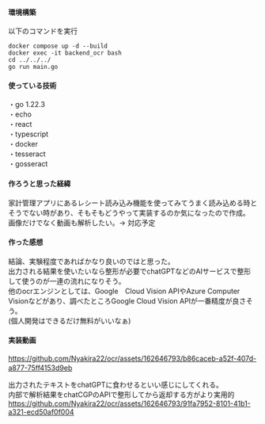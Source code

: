 

#### 環境構築  
以下のコマンドを実行  
```
docker compose up -d --build
docker exec -it backend_ocr bash
cd ../../../
go run main.go
```
    
#### 使っている技術  
・go 1.22.3  
・echo  
・react  
・typescript  
・docker  
・tesseract  
・gosseract  

  
#### 作ろうと思った経緯  
家計管理アプリにあるレシート読み込み機能を使ってみてうまく読み込める時とそうでない時があり、そもそもどうやって実装するのか気になったので作成。  
画像だけでなく動画も解析したい。→ 対応予定  

  
#### 作った感想  
結論、実験程度であればかなり良いのではと思った。  
出力される結果を使いたいなら整形が必要でchatGPTなどのAIサービスで整形して使うのが一連の流れになりそう。  
他のocrエンジンとしては、Google　Cloud Vision APIやAzure Computer Visionなどがあり、調べたところGoogle Cloud Vision APIが一番精度が良さそう。  
(個人開発はできるだけ無料がいいなぁ)  

  
#### 実装動画
https://github.com/Nyakira22/ocr/assets/162646793/b86caceb-a52f-407d-a877-75ff4153d9eb
　　
  
出力されたテキストをchatGPTに食わせるといい感じにしてくれる。  
内部で解析結果をchatCGPのAPIで整形してから返却する方がより実用的  
https://github.com/Nyakira22/ocr/assets/162646793/91fa7952-8101-41b1-a321-ecd50af0f004

